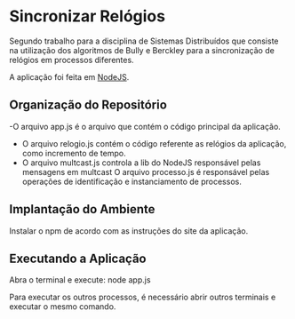 # Sincronizar Relógios

Segundo trabalho para a disciplina de Sistemas Distribuídos que consiste na utilização dos algoritmos de Bully e Berckley para a sincronização de relógios em processos diferentes.

A aplicação foi feita em [NodeJS](https://nodejs.org/en/).

## Organização do Repositório
-O arquivo app.js é o arquivo que contém o código principal da aplicação. 
- O arquivo relogio.js contém o código referente as relógios da aplicação, como incremento de tempo.
- O arquivo multcast.js controla a lib do NodeJS responsável pelas mensagens em multcast
O arquivo processo.js é responsável pelas operações de identificação e instanciamento de processos.


## Implantação do Ambiente
Instalar o npm de acordo com as instruções do site da aplicação.

## Executando a Aplicação
Abra o terminal e execute:
  node app.js
  
  
Para executar os outros processos, é necessário abrir outros terminais e executar o mesmo comando.
